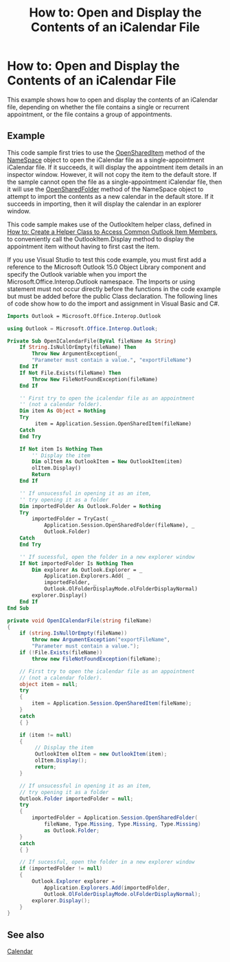 ﻿---
title: 'How to: Open and Display the Contents of an iCalendar File'
TOCTitle: 'How to: Open and Display the Contents of an iCalendar File'
ms:assetid: 2066e404-7aaf-4fd2-bf5c-9604e3fc2681
ms:mtpsurl: https://msdn.microsoft.com/en-us/library/Bb644609(v=office.15)
ms:contentKeyID: 55119818
ms.date: 07/24/2014
mtps_version: v=office.15
dev_langs:
- vb
- csharp
---

# How to: Open and Display the Contents of an iCalendar File

This example shows how to open and display the contents of an iCalendar file, depending on whether the file contains a single or recurrent appointment, or the file contains a group of appointments.

## Example

This code sample first tries to use the [OpenSharedItem](https://msdn.microsoft.com/en-us/library/bb645399\(v=office.15\)) method of the [NameSpace](https://msdn.microsoft.com/en-us/library/bb645857\(v=office.15\)) object to open the iCalendar file as a single-appointment iCalendar file. If it succeeds, it will display the appointment item details in an inspector window. However, it will not copy the item to the default store. If the sample cannot open the file as a single-appointment iCalendar file, then it will use the [OpenSharedFolder](https://msdn.microsoft.com/en-us/library/bb610157\(v=office.15\)) method of the NameSpace object to attempt to import the contents as a new calendar in the default store. If it succeeds in importing, then it will display the calendar in an explorer window.

This code sample makes use of the OutlookItem helper class, defined in [How to: Create a Helper Class to Access Common Outlook Item Members](how-to-create-a-helper-class-to-access-common-outlook-item-members.md), to conveniently call the OutlookItem.Display method to display the appointment item without having to first cast the item.

If you use Visual Studio to test this code example, you must first add a reference to the Microsoft Outlook 15.0 Object Library component and specify the Outlook variable when you import the Microsoft.Office.Interop.Outlook namespace. The Imports or using statement must not occur directly before the functions in the code example but must be added before the public Class declaration. The following lines of code show how to do the import and assignment in Visual Basic and C\#.

``` vb
Imports Outlook = Microsoft.Office.Interop.Outlook
```

``` csharp
using Outlook = Microsoft.Office.Interop.Outlook;
```

``` vb
Private Sub OpenICalendarFile(ByVal fileName As String)
    If String.IsNullOrEmpty(fileName) Then
        Throw New ArgumentException(_
        "Parameter must contain a value.", "exportFileName")
    End If
    If Not File.Exists(fileName) Then
        Throw New FileNotFoundException(fileName)
    End If

    '' First try to open the icalendar file as an appointment 
    '' (not a calendar folder).
    Dim item As Object = Nothing
    Try
         item = Application.Session.OpenSharedItem(fileName)
    Catch
    End Try

    If Not item Is Nothing Then
        '' Display the item
        Dim olItem As OutlookItem = New OutlookItem(item)
        olItem.Display()
        Return
    End If

    '' If unsucessful in opening it as an item, 
    '' try opening it as a folder
    Dim importedFolder As Outlook.Folder = Nothing
    Try
        importedFolder = TryCast( _
            Application.Session.OpenSharedFolder(fileName), _
            Outlook.Folder)
    Catch
    End Try

    '' If sucessful, open the folder in a new explorer window
    If Not importedFolder Is Nothing Then
        Dim explorer As Outlook.Explorer = _
            Application.Explorers.Add( _
            importedFolder, _
            Outlook.OlFolderDisplayMode.olFolderDisplayNormal)
        explorer.Display()
    End If
End Sub
```

``` csharp
private void OpenICalendarFile(string fileName)
{
    if (string.IsNullOrEmpty(fileName))
        throw new ArgumentException("exportFileName", 
        "Parameter must contain a value.");
    if (!File.Exists(fileName))
        throw new FileNotFoundException(fileName);

    // First try to open the icalendar file as an appointment 
    // (not a calendar folder).
    object item = null;
    try
    {
        item = Application.Session.OpenSharedItem(fileName);
    }
    catch
    { }

    if (item != null)
    {
         // Display the item
         OutlookItem olItem = new OutlookItem(item);
         olItem.Display();
         return;
    }

    // If unsucessful in opening it as an item, 
    // try opening it as a folder
    Outlook.Folder importedFolder = null;
    try
    {
        importedFolder = Application.Session.OpenSharedFolder(
            fileName, Type.Missing, Type.Missing, Type.Missing) 
            as Outlook.Folder;
    }
    catch
    { }

    // If sucessful, open the folder in a new explorer window
    if (importedFolder != null)
    {
        Outlook.Explorer explorer =
            Application.Explorers.Add(importedFolder, 
            Outlook.OlFolderDisplayMode.olFolderDisplayNormal);
        explorer.Display();
    }
}
```

## See also



[Calendar](calendar.md)

